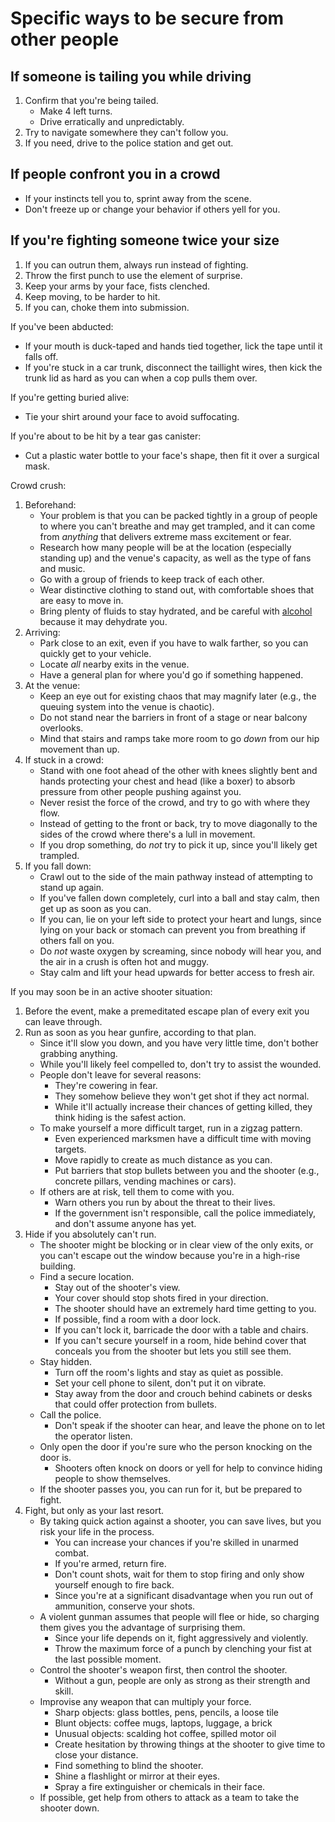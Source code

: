 
# Specific ways to be secure from other people

## If someone is tailing you while driving

1. Confirm that you're being tailed.
   - Make 4 left turns.
   - Drive erratically and unpredictably.
2. Try to navigate somewhere they can't follow you.
3. If you need, drive to the police station and get out.

## If people confront you in a crowd

- If your instincts tell you to, sprint away from the scene.
- Don't freeze up or change your behavior if others yell for you.

## If you're fighting someone twice your size

1. If you can outrun them, always run instead of fighting.
2. Throw the first punch to use the element of surprise.
3. Keep your arms by your face, fists clenched.
4. Keep moving, to be harder to hit.
5. If you can, choke them into submission.

If you've been abducted:

- If your mouth is duck-taped and hands tied together, lick the tape until it falls off.
- If you're stuck in a car trunk, disconnect the taillight wires, then kick the trunk lid as hard as you can when a cop pulls them over.

If you're getting buried alive:

- Tie your shirt around your face to avoid suffocating.

If you're about to be hit by a tear gas canister:

- Cut a plastic water bottle to your face's shape, then fit it over a surgical mask.

Crowd crush:

1. Beforehand:
   - Your problem is that you can be packed tightly in a group of people to where you can't breathe and may get trampled, and it can come from *anything* that delivers extreme mass excitement or fear.
   - Research how many people will be at the location (especially standing up) and the venue's capacity, as well as the type of fans and music.
   - Go with a group of friends to keep track of each other.
   - Wear distinctive clothing to stand out, with comfortable shoes that are easy to move in.
   - Bring plenty of fluids to stay hydrated, and be careful with [alcohol](fun-alcohol.md) because it may dehydrate you.
2. Arriving:
   - Park close to an exit, even if you have to walk farther, so you can quickly get to your vehicle.
   - Locate *all* nearby exits in the venue.
   - Have a general plan for where you'd go if something happened.
3. At the venue:
   - Keep an eye out for existing chaos that may magnify later (e.g., the queuing system into the venue is chaotic).
   - Do not stand near the barriers in front of a stage or near balcony overlooks.
   - Mind that stairs and ramps take more room to go *down* from our hip movement than up.
4. If stuck in a crowd:
   - Stand with one foot ahead of the other with knees slightly bent and hands protecting your chest and head (like a boxer) to absorb pressure from other people pushing against you.
   - Never resist the force of the crowd, and try to go with where they flow.
   - Instead of getting to the front or back, try to move diagonally to the sides of the crowd where there's a lull in movement.
   - If you drop something, do *not* try to pick it up, since you'll likely get trampled.
5. If you fall down:
   - Crawl out to the side of the main pathway instead of attempting to stand up again.
   - If you've fallen down completely, curl into a ball and stay calm, then get up as soon as you can.
   - If you can, lie on your left side to protect your heart and lungs, since lying on your back or stomach can prevent you from breathing if others fall on you.
   - Do *not* waste oxygen by screaming, since nobody will hear you, and the air in a crush is often hot and muggy.
   - Stay calm and lift your head upwards for better access to fresh air.

If you may soon be in an active shooter situation:

1. Before the event, make a premeditated escape plan of every exit you can leave through.
2. Run as soon as you hear gunfire, according to that plan.
   - Since it'll slow you down, and you have very little time, don't bother grabbing anything.
   - While you'll likely feel compelled to, don't try to assist the wounded.
   - People don't leave for several reasons:
     - They're cowering in fear.
     - They somehow believe they won't get shot if they act normal.
     - While it'll actually increase their chances of getting killed, they think hiding is the safest action.
   - To make yourself a more difficult target, run in a zigzag pattern.
     - Even experienced marksmen have a difficult time with moving targets.
     - Move rapidly to create as much distance as you can.
     - Put barriers that stop bullets between you and the shooter (e.g., concrete pillars, vending machines or cars).
   - If others are at risk, tell them to come with you.
     - Warn others you run by about the threat to their lives.
     - If the government isn't responsible, call the police immediately, and don't assume anyone has yet.
3. Hide if you absolutely can't run.
   - The shooter might be blocking or in clear view of the only exits, or you can't escape out the window because you're in a high-rise building.
   - Find a secure location.
     - Stay out of the shooter's view.
     - Your cover should stop shots fired in your direction.
     - The shooter should have an extremely hard time getting to you.
     - If possible, find a room with a door lock.
     - If you can't lock it, barricade the door with a table and chairs.
     - If you can't secure yourself in a room, hide behind cover that conceals you from the shooter but lets you still see them.
   - Stay hidden.
     - Turn off the room's lights and stay as quiet as possible.
     - Set your cell phone to silent, don't put it on vibrate.
     - Stay away from the door and crouch behind cabinets or desks that could offer protection from bullets.
   - Call the police.
     - Don't speak if the shooter can hear, and leave the phone on to let the operator listen.
   - Only open the door if you're sure who the person knocking on the door is.
     - Shooters often knock on doors or yell for help to convince hiding people to show themselves.
   - If the shooter passes you, you can run for it, but be prepared to fight.
4. Fight, but only as your last resort.
   - By taking quick action against a shooter, you can save lives, but you risk your life in the process.
     - You can increase your chances if you're skilled in unarmed combat.
     - If you're armed, return fire.
     - Don't count shots, wait for them to stop firing and only show yourself enough to fire back.
     - Since you're at a significant disadvantage when you run out of ammunition, conserve your shots.
   - A violent gunman assumes that people will flee or hide, so charging them gives you the advantage of surprising them.
     - Since your life depends on it, fight aggressively and violently.
     - Throw the maximum force of a punch by clenching your fist at the last possible moment.
   - Control the shooter's weapon first, then control the shooter.
     - Without a gun, people are only as strong as their strength and skill.
   - Improvise any weapon that can multiply your force.
     - Sharp objects: glass bottles, pens, pencils, a loose tile
     - Blunt objects: coffee mugs, laptops, luggage, a brick
     - Unusual objects: scalding hot coffee, spilled motor oil
     - Create hesitation by throwing things at the shooter to give time to close your distance.
     - Find something to blind the shooter.
     - Shine a flashlight or mirror at their eyes.
     - Spray a fire extinguisher or chemicals in their face.
   - If possible, get help from others to attack as a team to take the shooter down.
